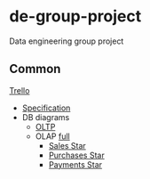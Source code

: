 # de-group-project

Data engineering group project

## Common

[Trello](https://trello.com/b/CEoyv2AQ/northcoders)

- [Specification](https://github.com/northcoders/de-project-specification)
- DB diagrams
  - [OLTP](https://dbdiagram.io/d/SampleDB-6332fecf7b3d2034ffcaaa92)
  - OLAP [full](https://dbdiagram.io/d/RevisedDW-63a19c5399cb1f3b55a27eca)
    - [Sales Star](https://dbdiagram.io/d/SampleDW-Sales-637a423fc9abfc611173f637)
    - [Purchases Star](https://dbdiagram.io/d/SampleDW-Purchases-637b3e8bc9abfc61117419ee)
    - [Payments Star](https://dbdiagram.io/d/SampleDW-Pmt-637b41a5c9abfc6111741ae8)
